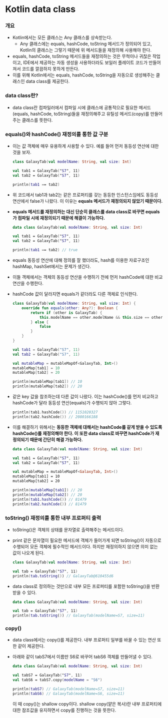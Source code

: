 # Kotlin data class

### 개요

- Kotlin에서는 모든 클래스는 Any 클래스를 상속받는다.
    - Any 클래스에는 equals, hashCode, toString 메서드가 정의되어 있고, Kotlin의 클래스는 그렇기 때문에 위 메서드들을 재정의해 사용해야 한다.
- equals, hashCode, toString 메서드들을 재정의하는 것은 무척이나 귀찮은 작업이고, IDE에서 제공하는 자동 생성을 사용하더라도 보일러 플레이트 코드가 만들어져서 코드를 깔끔하지 못하게 만든다.
- 이를 위해 Kotlin에서는 equals, hashCode, toString을 자동으로 생성해주는 클래스인 data class를 제공한다.

### data class란?

- data class란 컴파일러에서 컴파일 시에 클래스에 공통적으로 필요한 메서드(equals, hashCode, toString)들을 재정의해주고 유틸성 메서드(copy)를 만들어주는 클래스를 뜻한다.

### equals()와 hashCode() 재정의를 통한 값 구분

- 이는 값 객체에 매우 유용하게 사용할 수 있다. 예를 들어 먼저 동등성 연산에 대한 것을 보자.
    
    ```kotlin
    class GalaxyTab(val modelName: String, val size: Int)
    
    val tab1 = GalaxyTab("S7", 11)
    val tab2 = GalaxyTab("S7", 11)
    
    println(tab1 == tab2)
    ```
    
- 위 코드에서 tab1과 tab2는 같은 프로퍼티를 갖는 동등한 인스턴스임에도 동등성 연산에서 false가 나왔다. 이 이유는 **equals 메서드가 재정의되지 않았기 때문이다.**
- **equals 메서드를 재정의하는 대신 단순히 클래스를 data class로 바꾸면 equals가 컴파일 시에 재정의되기 때문에 해결이 가능하다.**
    
    ```kotlin
    data class GalaxyTab(val modelName: String, val size: Int)
    
    val tab1 = GalaxyTab("S7", 11)
    val tab2 = GalaxyTab("S7", 11)
    
    println(tab1 == tab2) // true
    ```
    
- equals 동등성 연산에 대해 정의를 잘 했더라도, hash를 이용한 자료구조인 hashMap, hashSet에서는 문제가 생긴다.
- 이들 객체에서는 객체의 동등성 연산을 수행하기 전에 먼저 hashCode에 대한 비교 연산을 수행한다.
- hashCode 값이 달라지면 equals가 같더라도 다른 객체로 인식한다.
    
    ```kotlin
    class GalaxyTab(val modelName: String, val size: Int) {
    	override fun equals(other: Any?): Boolean {
    		return if (other is GalaxyTab) {
    			this.modelName == other.modelName && this.size == other.size
    		} else {
    			false
    		}
    	}
    }
    
    val tab1 = GalaxyTab("S7", 11)
    val tab2 = GalaxyTab("S7", 11)
    
    val mutableMap = mutableMapOf<GalaxyTab, Int>()
    mutableMap[tab1] = 10
    mutableMap[tab2] = 20
    
    println(mutableMap[tab1]) // 10
    println(mutableMap[tab2]) // 20
    ```
    
- 같은 key 값을 참조하는데 다른 값이 나왔다. 이는 hashCode()를 먼저 비교하고 hashCode가 달라 동등성 연산(equals)가 수행되지 않아 그렇다.
    
    ```kotlin
    println(tab1.hashCode()) // 1151020327
    println(tab2.hashCode()) // 2080166188
    ```
    
- 이를 해결하기 위해서는 **동등한 객체에 대해서는 hashCode를 같게 받을 수 있도록 hashCode()를 재정의해야 한다. 이 또한 data class로 바꾸면 hashCode가 재정의되기 때문에 간단히 해결 가능하다.**
    
    ```kotlin
    data class GalaxyTab(val modelName: String, val size: Int)
    
    val tab1 = GalaxyTab("S7", 11)
    val tab2 = GalaxyTab("S7", 11)
    
    val mutableMap = mutableMapOf<GalaxyTab, Int>()
    mutableMap[tab1] = 10
    mutableMap[tab2] = 20
    
    println(mutableMap[tab1]) // 20
    println(mutableMap[tab2]) // 20
    println(tab1.hashCode()) // 81479
    println(tab2.hashCode()) // 81479
    ```
    

### toString() 재정의를 통한 내부 프로퍼티 출력

- toString()은 객체의 상태를 문자열로 출력해주는 메서드이다.
- print 같은 문자열이 필요한 메서드에 객체가 들어가게 되면 toString()이 자동으로 수행되어 모든 객체에 필수적인 메서드이다. 하지만 재정의하지 않으면 의미 없는 값이 나오게 된다.
    
    ```kotlin
    class GalaxyTab(val modelName: String, val size: Int)
    
    val tab = GalaxyTab("S7", 11)
    println(tab.toString()) // GalaxyTab@610455d6
    ```
    
- data class로 정의하는 것만으로 내부 모든 프로퍼티를 포함한 toString()을 반환받을 수 있다.
    
    ```kotlin
    data class GalaxyTab(val modelName: String, val size: Int)
    
    val tab = GalaxyTab("S7", 11)
    println(tab.toString()) // GalaxyTab(modelName=S7, size=11)
    ```
    

### copy()

- data class에서는 copy()를 제공한다. 내부 프로퍼티 일부를 바꿀 수 있는 연산 또한 같이 제공한다.
- 아래와 같이 tabS7에서 이름만 S6로 바꾸어 tabS6 객체를 만들어낼 수 있다.
    
    ```kotlin
    data class GalaxyTab(val modelName: String, val size: Int)
    
    val tabS7 = GalaxyTab("S7", 11)
    val tabS6 = tabS7.copy(modelName = "S6")
    
    println(tabS7) // GalaxyTab(modelName=S7, size=11)
    println(tabS6) // GalaxyTab(modelName=S6, size=11)
    ```
    
    이 때 copy()는 shallow copy이다. shallow copy(얕은 복사)란 내부 프로퍼티에 대한 참조값을 유지하면서 copy를 진행하는 것을 뜻한다.